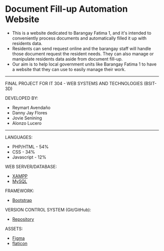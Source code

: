 # Document Fill-up Automation Website
- This is a website dedicated to Barangay Fatima 1, and it's intended to conveniently process documents and automatically filled it up with residents data.
- Residents can send request online and the barangay staff will handle those document request the resident needs. They can also manage or manipulate residents data aside from document fill-up.
- Our aim is to help local government units like Barangay Fatima 1 to have a website that they can use to easily manage their work.
---
FINAL PROJECT FOR IT 304 - WEB SYSTEMS AND TECHNOLOGIES (BSIT-3D)

DEVELOPED BY:
- Reymart Avendaño
- Danny Jay Flores
- Jovie Senining
- Alonzo Lucero
---
LANGUAGES: 
- PHP/HTML - 54% 
- CSS - 34% 
- Javascript - 12%

WEB SERVER/DATABASE:
- [XAMPP](https://www.apachefriends.org) 
- [MySQL](https://www.phpmyadmin.net)

FRAMEWORK:
- [Bootstrap](https://getbootstrap.com)

VERSION CONTROL SYSTEM (Git/GitHub):
- [Repository](https://github.com/djaydevs/document-fill-up-automation-website)

ASSETS:
- [Figma](https://www.figma.com)
- [flaticon](https://www.flaticon.com)
